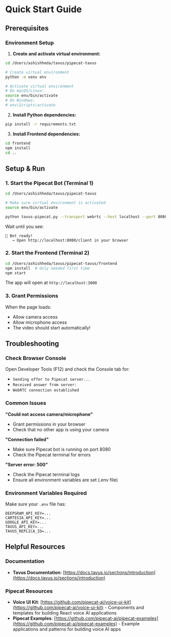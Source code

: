 # Quick Start Guide

## Prerequisites

### Environment Setup

1. **Create and activate virtual environment:**

```bash
cd /Users/ashishheda/tavus/pipecat-tavus

# Create virtual environment
python -m venv env

# Activate virtual environment
# On macOS/Linux:
source env/bin/activate
# On Windows:
# env\Scripts\activate
```

2. **Install Python dependencies:**

```bash
pip install -r requirements.txt
```

3. **Install Frontend dependencies:**

```bash
cd frontend
npm install
cd ..
```

## Setup & Run

### 1. Start the Pipecat Bot (Terminal 1)

```bash
cd /Users/ashishheda/tavus/pipecat-tavus

# Make sure virtual environment is activated
source env/bin/activate

python tavus-pipecat.py --transport webrtc --host localhost --port 8080
```

Wait until you see:
```
🚀 Bot ready!
   → Open http://localhost:8080/client in your browser
```

### 2. Start the Frontend (Terminal 2)

```bash
cd /Users/ashishheda/tavus/pipecat-tavus/frontend
npm install  # Only needed first time
npm start
```

The app will open at `http://localhost:3000`

### 3. Grant Permissions

When the page loads:
- Allow camera access
- Allow microphone access
- The video should start automatically!

## Troubleshooting

### Check Browser Console
Open Developer Tools (F12) and check the Console tab for:
- `Sending offer to Pipecat server...`
- `Received answer from server:`
- `WebRTC connection established`

### Common Issues

**"Could not access camera/microphone"**
- Grant permissions in your browser
- Check that no other app is using your camera

**"Connection failed"**
- Make sure Pipecat bot is running on port 8080
- Check the Pipecat terminal for errors

**"Server error: 500"**
- Check the Pipecat terminal logs
- Ensure all environment variables are set (.env file)

### Environment Variables Required

Make sure your `.env` file has:
```
DEEPGRAM_API_KEY=...
CARTESIA_API_KEY=...
GOOGLE_API_KEY=...
TAVUS_API_KEY=...
TAVUS_REPLICA_ID=...
```

## Helpful Resources

### Documentation
- **Tavus Documentation**: [https://docs.tavus.io/sections/introduction](https://docs.tavus.io/sections/introduction)

### Pipecat Resources
- **Voice UI Kit**: [https://github.com/pipecat-ai/voice-ui-kit](https://github.com/pipecat-ai/voice-ui-kit) - Components and templates for building React voice AI applications
- **Pipecat Examples**: [https://github.com/pipecat-ai/pipecat-examples](https://github.com/pipecat-ai/pipecat-examples) - Example applications and patterns for building voice AI apps
